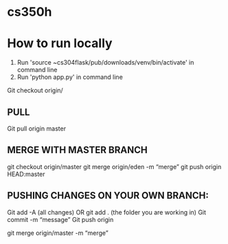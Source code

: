 # cs350h

# How to run locally
1. Run 'source ~cs304flask/pub/downloads/venv/bin/activate' in command line
2. Run 'python app.py' in command line


Git checkout origin/<yourname>

## PULL
Git pull origin master

## MERGE WITH MASTER BRANCH
git checkout origin/master
git merge origin/eden -m “merge”
git push origin HEAD:master

## PUSHING CHANGES ON YOUR OWN BRANCH:
Git add -A (all changes) OR git add . (the folder you are working in)
Git commit -m “message”
Git push origin <yourname>

git merge origin/master -m “merge”